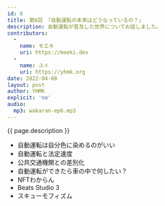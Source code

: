 ```yaml
---
id: 6
title: 第6回 「自動運転の未来はどうなっているの？」
description: 自動運転が普及した世界についてお話しました。
contributors:
  - 
    name: モエキ
    uri: https://moeki.dev
  -
    name: ユイ
    uri: https://yhmk.org
date: 2022-04-08
layout: post
author: YHMK
explicit: 'no'
audio:
  mp3: wakaran-ep6.mp3
---
```


{{ page.description }}

<ul>
<li>自動運転は自分色に染めるのがいい</li>
<li>自動運転と法定速度</li>
<li>公共交通機関との差別化</li>
<li>自動運転ができたら車の中で何したい？</li>
<li>NFTわからん</li>
<li>Beats Studio 3</li>
<li>スキューモフィズム</li>
</ul>

